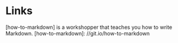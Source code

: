 # Links

 [how-to-markdown] is a workshopper that teaches you how to write Markdown.
 [how-to-markdown]: //git.io/how-to-markdown